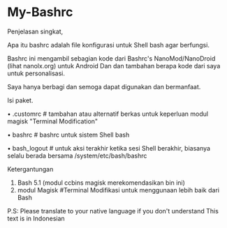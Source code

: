 # My-Bashrc

Penjelasan singkat,

Apa itu bashrc adalah file konfigurasi untuk Shell bash agar berfungsi.


Bashrc ini mengambil sebagian kode dari Bashrc's NanoMod/NanoDroid (lihat nanolx.org) untuk Android Dan dan tambahan berapa kode dari saya untuk personalisasi.

Saya hanya berbagi dan semoga dapat digunakan dan bermanfaat.

Isi paket.

• .customrc  # tambahan atau alternatif berkas untuk keperluan modul magisk "Terminal Modification"

• bashrc  # bashrc untuk sistem Shell bash

• bash_logout # untuk aksi terakhir ketika sesi Shell berakhir, biasanya selalu berada bersama /system/etc/bash/bashrc 

Ketergantungan

1. Bash 5.1 (modul ccbins magisk merekomendasikan bin ini)
2. modul Magisk #Terminal Modifikasi untuk menggunaan lebih baik dari Bash

P.S: Please translate to your native language if you don't understand
This text is in Indonesian

